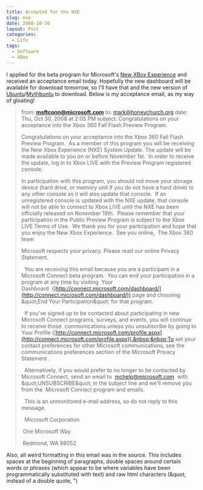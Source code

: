 ```yaml
---
title: Accepted for the NXE
slug: nxe
date: 2008-10-30
layout: Post
categories:
  - Life
tags:
  - Software
  - XBox
---
```


I applied for the beta program for Microsoft's [New XBox Experience](http://www.xbox.com/en-us/live/nxe/) and received an acceptance email today. Hopefully the new dashboard will be available for download tomorrow, so I'll have that and the new version of [Ubuntu](http://ubuntu.com/)/[Mythbuntu](http://www.mythbuntu.org/) to download. Below is my acceptance email, as my way of gloating!

<!-- more -->

> from: **msftconn@microsoft.com**
> to: mark@honeychurch.org
> date: Thu, Oct 30, 2008 at 2:05 PM
> subject: Congratulations on your acceptance into the Xbox 360 Fall Flash Preview Program.
>
> Congratulations on your acceptance into the Xbox 360 Fall Flash Preview Program.&nbsp;&nbsp;As a member of this program you will be receiving the New Xbox Experience (NXE) System Update.
> The update will be made available to you on or before November 1st.&nbsp;&nbsp;In order to receive the update, log in to Xbox LIVE with the Preview Program registered console.
>
> In participation with this program, you should not move your storage device (hard drive, or memory unit if you do not have a hard drive) to any other console as it will also update that console.&nbsp;&nbsp;If an unregistered console is updated with the NXE update, that console will not be able to connect to Xbox LIVE until the NXE has been officially released on November 19th.
> &nbsp;Please remember that your participation in the Public Preview Program is subject to the Xbox LIVE Terms of Use.
> &nbsp;We thank you for your participation and hope that you enjoy the New Xbox Experience.
> &nbsp;See you online,
> &nbsp;The Xbox 360 team
>
> Microsoft respects your privacy. Please read our online Privacy Statement.
>
> &nbsp;&nbsp;You are receiving this email because you are a participant in a Microsoft Connect beta program.&nbsp;&nbsp;You can end your participation in a program at any time by visiting&nbsp;&nbsp;Your Dashboard&nbsp;&nbsp;([http://connect.microsoft.com/dashboard/](http://connect.microsoft.com/dashboard/)) page and choosing &amp;quot;End Your Participation&amp;quot; for that program.
>
> &nbsp;&nbsp;If you've signed up to be contacted about participating in new Microsoft Connect programs, surveys, and events, you will continue to receive those&nbsp;&nbsp;communications unless you unsubscribe by going to Your Profile ([http://connect.microsoft.com/profile.aspx](http://connect.microsoft.com/profile.aspx)).&nbsp;&nbsp;To set your contact preferences for other Microsoft communications, see the communications preferences section of the Microsoft Privacy Statement .
>
> &nbsp;&nbsp;Alternatively, if you would prefer to no longer to be contacted by Microsoft Connect, send an email to&nbsp;&nbsp;[mchelp@microsoft.com](mailto:mchelp@microsoft.com)&nbsp;&nbsp;with &amp;quot;UNSUBSCRIBE&amp;quot; in the subject line and we'll remove you from the&nbsp;&nbsp;Microsoft Connect program and emails.
>
> &nbsp;&nbsp;This is an unmonitored e-mail address, so do not reply to this message.
>
> &nbsp;&nbsp;Microsoft Corporation
>
> &nbsp;One Microsoft Way
>
> &nbsp;Redmond, WA 98052

Also, all weird formatting in this email was in the source. This includes spaces at the beginning of paragraphs, double spaces around certain words or phrases (which appear to be where variables have been programmatically substituted with text) and raw html characters (&amp;quot; instead of a double quote, ")
